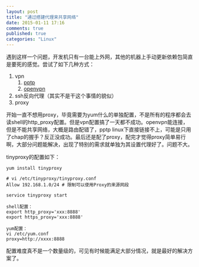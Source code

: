 ```yaml
---
layout: post
title: "通过搭建代理来共享网络"
date: 2015-01-11 17:16
comments: true
published: true
categories: "Linux"
---
```

   遇到这样一个问题，开发机只有一台能上外网，其他的机器上手动更新依赖包简直是要死的感觉。尝试了如下几种方式：

   1. vpn
   		1. [pptp][2]
   		2. [openvpn][1]
   2. ssh反向代理（其实不是干这个事情的貌似）
   3. proxy

   开始一直不想用proxy，毕竟需要为yum什么的单独配置，不是所有的程序都会去读shell的http_proxy配置。但是vpn配置搞了一天都不成功。openvpn能连接，但是不能共享网络，大概是路由配错了，pptp linux下直接链接不上，可能是只用了chap的握手？反正没成功。最后还是配了proxy，配完才觉得proxy简单易行啊，大部分问题能解决，出现了特别的需求就单独为其设置代理好了。问题不大。

   tinyproxy的配置如下：

   	yum install tinyproxy

   	# vi /etc/tinyproxy/tinyproxy.conf
	Allow 192.168.1.0/24 # 限制可以使用Proxy的来源网段

	service tinyproxy start

    shell配置：
    export http_proxy='xxx:8888'
    export https_proxy='xxx:8888'

    yum配置：
    vi /etc/yum.conf
	proxy=http://xxxx:8888	

  配置难度真不是一个数量级的，可见有时候能满足大部分情况，就是最好的解决方案了。

[1]: https://www.digitalocean.com/community/tutorials/how-to-setup-and-configure-an-openvpn-server-on-centos-6 "How to Setup and Configure an OpenVPN Server on CentOS 6 | DigitalOcean"
[2]: http://5323197.blog.51cto.com/5313197/1285738 " centos6.4 安装配置 pptp vpn"